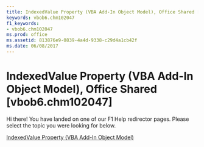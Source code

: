 ```yaml
---
title: IndexedValue Property (VBA Add-In Object Model), Office Shared [vbob6.chm102047]
keywords: vbob6.chm102047
f1_keywords:
- vbob6.chm102047
ms.prod: office
ms.assetid: 813876e9-0839-4a4d-9338-c29d4a1cb42f
ms.date: 06/08/2017
---
```



# IndexedValue Property (VBA Add-In Object Model), Office Shared [vbob6.chm102047]

Hi there! You have landed on one of our F1 Help redirector pages. Please select the topic you were looking for below.

[IndexedValue Property (VBA Add-In Object Model)](http://msdn.microsoft.com/library/df4356f9-aee9-ead5-82ef-185e4128c4fc%28Office.15%29.aspx)


